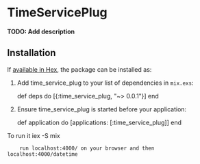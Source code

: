# TimeServicePlug

**TODO: Add description**

## Installation

If [available in Hex](https://hex.pm/docs/publish), the package can be installed as:

  1. Add time_service_plug to your list of dependencies in `mix.exs`:

        def deps do
          [{:time_service_plug, "~> 0.0.1"}]
        end

  2. Ensure time_service_plug is started before your application:

        def application do
          [applications: [:time_service_plug]]
        end

To run it
        iex -S mix

        run localhost:4000/ on your browser and then localhost:4000/datetime
